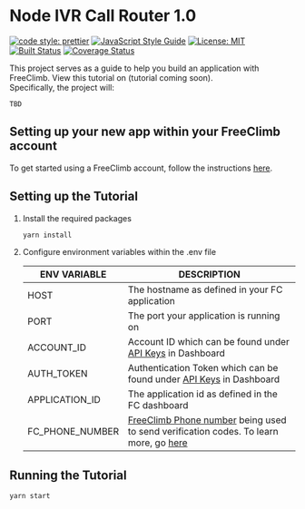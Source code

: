 # Node IVR Call Router 1.0

[![code style: prettier](https://img.shields.io/badge/code_style-prettier-ff69b4.svg?style=flat-square)](https://github.com/prettier/prettier)
[![JavaScript Style Guide](https://img.shields.io/badge/code_style-standard-brightgreen.svg)](https://standardjs.com)
[![License: MIT](https://img.shields.io/badge/License-MIT-green.svg)](https://opensource.org/licenses/MIT)
[![Built Status](https://github.com/FreeClimbAPI/Node-IVR-Sample-Apps/actions/workflows/node-ivr-sample-app-call-router-1.0.yaml/badge.svg)](https://github.com/FreeClimbAPI/Node-IVR-Sample-Apps/actions/workflows/node-ivr-sample-app-call-router-1.0.yaml)
[![Coverage Status](https://coveralls.io/repos/github/FreeClimbAPI/Node-2FA-Tutorial/badge.svg?branch=master)](https://coveralls.io/github/FreeClimbAPI/Node-IVR-Sample-Apps?branch=master)

This project serves as a guide to help you build an application with FreeClimb. View this tutorial on (tutorial coming soon).  
Specifically, the project will:

`TBD`

## Setting up your new app within your FreeClimb account

To get started using a FreeClimb account, follow the instructions [here](https://docs.freeclimb.com/docs/getting-started-with-freeclimb).

## Setting up the Tutorial

1. Install the required packages

    ```bash
    yarn install
    ```

1. Configure environment variables within the .env file

    | ENV VARIABLE    | DESCRIPTION                                                                                                                                                                                                                               |
    | --------------- | ----------------------------------------------------------------------------------------------------------------------------------------------------------------------------------------------------------------------------------------- |
    | HOST            | The hostname as defined in your FC application                                                                                                                                                                                            |
    | PORT            | The port your application is running on                                                                                                                                                                                                   |
    | ACCOUNT_ID      | Account ID which can be found under [API Keys](https://www.freeclimb.com/dashboard/portal/account/authentication) in Dashboard                                                                                                            |
    | AUTH_TOKEN      | Authentication Token which can be found under [API Keys](https://www.freeclimb.com/dashboard/portal/account/authentication) in Dashboard                                                                                                  |
    | APPLICATION_ID  | The application id as defined in the FC dashboard                                                                                                                                                                                         |
    | FC_PHONE_NUMBER | [FreeClimb Phone number](https://www.freeclimb.com/dashboard/portal/numbers) being used to send verification codes. To learn more, go [here](https://docs.freeclimb.com/docs/getting-started-with-freeclimb#section-2-get-a-phone-number) |

## Running the Tutorial

```bash
yarn start
```
